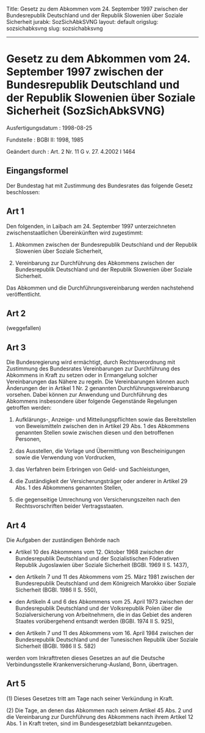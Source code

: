 Title: Gesetz zu dem Abkommen vom 24. September 1997 zwischen der Bundesrepublik Deutschland
  und der Republik Slowenien über Soziale Sicherheit
jurabk: SozSichAbkSVNG
layout: default
origslug: sozsichabksvng
slug: sozsichabksvng

---

# Gesetz zu dem Abkommen vom 24. September 1997 zwischen der Bundesrepublik Deutschland und der Republik Slowenien über Soziale Sicherheit (SozSichAbkSVNG)

Ausfertigungsdatum
:   1998-08-25

Fundstelle
:   BGBl II: 1998, 1985

Geändert durch
:   Art. 2 Nr. 11 G v. 27. 4.2002 I 1464


## Eingangsformel

Der Bundestag hat mit Zustimmung des Bundesrates das folgende Gesetz
beschlossen:


## Art 1

Den folgenden, in Laibach am 24. September 1997 unterzeichneten
zwischenstaatlichen Übereinkünften wird zugestimmt:

1.  Abkommen zwischen der Bundesrepublik Deutschland und der Republik
    Slowenien über Soziale Sicherheit,


2.  Vereinbarung zur Durchführung des Abkommens zwischen der
    Bundesrepublik Deutschland und der Republik Slowenien über Soziale
    Sicherheit.



Das Abkommen und die Durchführungsvereinbarung werden nachstehend
veröffentlicht.


## Art 2

(weggefallen)


## Art 3

Die Bundesregierung wird ermächtigt, durch Rechtsverordnung mit
Zustimmung des Bundesrates Vereinbarungen zur Durchführung des
Abkommens in Kraft zu setzen oder in Ermangelung solcher
Vereinbarungen das Nähere zu regeln. Die Vereinbarungen können auch
Änderungen der in Artikel 1 Nr. 2 genannten Durchführungsvereinbarung
vorsehen. Dabei können zur Anwendung und Durchführung des Abkommens
insbesondere über folgende Gegenstände Regelungen getroffen werden:

1.  Aufklärungs-, Anzeige- und Mitteilungspflichten sowie das
    Bereitstellen von Beweismitteln zwischen den in Artikel 29 Abs. 1 des
    Abkommens genannten Stellen sowie zwischen diesen und den betroffenen
    Personen,


2.  das Ausstellen, die Vorlage und Übermittlung von Bescheinigungen sowie
    die Verwendung von Vordrucken,


3.  das Verfahren beim Erbringen von Geld- und Sachleistungen,


4.  die Zuständigkeit der Versicherungsträger oder anderer in Artikel 29
    Abs. 1 des Abkommens genannten Stellen,


5.  die gegenseitige Umrechnung von Versicherungszeiten nach den
    Rechtsvorschriften beider Vertragsstaaten.





## Art 4

Die Aufgaben der zuständigen Behörde nach

-   Artikel 10 des Abkommens vom 12. Oktober 1968 zwischen der
    Bundesrepublik Deutschland und der Sozialistischen Föderativen
    Republik Jugoslawien über Soziale Sicherheit (BGBl. 1969 II S. 1437),


-   den Artikeln 7 und 11 des Abkommens vom 25. März 1981 zwischen der
    Bundesrepublik Deutschland und dem Königreich Marokko über Soziale
    Sicherheit (BGBl. 1986 II S. 550),


-   den Artikeln 4 und 6 des Abkommens vom 25. April 1973 zwischen der
    Bundesrepublik Deutschland und der Volksrepublik Polen über die
    Sozialversicherung von Arbeitnehmern, die in das Gebiet des anderen
    Staates vorübergehend entsandt werden (BGBl. 1974 II S. 925),


-   den Artikeln 7 und 11 des Abkommens vom 16. April 1984 zwischen der
    Bundesrepublik Deutschland und der Tunesischen Republik über Soziale
    Sicherheit (BGBl. 1986 II S. 582)



werden vom Inkrafttreten dieses Gesetzes an auf die Deutsche
Verbindungsstelle Krankenversicherung-Ausland, Bonn, übertragen.


## Art 5

(1) Dieses Gesetzes tritt am Tage nach seiner Verkündung in Kraft.

(2) Die Tage, an denen das Abkommen nach seinem Artikel 45 Abs. 2 und
die Vereinbarung zur Durchführung des Abkommens nach ihrem Artikel 12
Abs. 1 in Kraft treten, sind im Bundesgesetzblatt bekanntzugeben.

